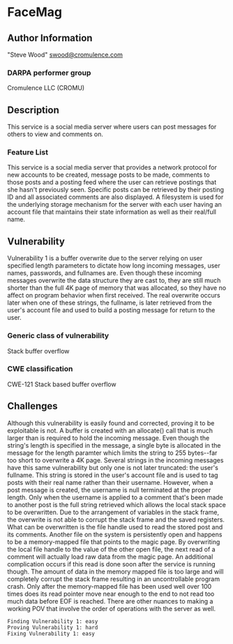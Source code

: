 # FaceMag

## Author Information

"Steve Wood" <swood@cromulence.com>

### DARPA performer group
Cromulence LLC (CROMU)

## Description

This service is a social media server where users can post messages for others to view and comments on.

### Feature List
This service is a social media server that provides a network protocol for new accounts to be created, message posts to be made, comments to those posts and a posting feed where the user can retrieve postings that she hasn't previously seen.  Specific posts can be retrieved by their posting ID and all associated comments are also displayed.  A filesystem is used for the underlying storage mechanism for the server with each user having an account file that maintains their state information as well as their real/full name.


## Vulnerability
Vulnerability 1 is a buffer overwrite due to the server relying on user specified length parameters to dictate how long incoming messages, user names, passwords, and fullnames are.  Even though these incoming messages overwrite the data structure they are cast to, they are still much shorter than the full 4K page of memory that was allocated, so they have no affect on program behavior when first received.  The real overwrite occurs later when one of these strings, the fullname, is later retrieved from the user's account file and used to build a posting message for return to the user.

### Generic class of vulnerability
Stack buffer overflow

### CWE classification
CWE-121 Stack based buffer overflow

## Challenges
Although this vulnerability is easily found and corrected, proving it to be exploitable is not.  A buffer is created with an allocate() call that is much larger than is required to hold the incoming message.  Even though the string's length is specified in the message, a single byte is allocated in the message for the length paramter which limits the string to 255 bytes--far too short to overwrite a 4K page.  Several strings in the incoming messages have this same vulnerability but only one is not later truncated:  the user's fullname.  This string is stored in the user's account file and is used to tag posts with their real name rather than their username.  However, when a post message is created, the username is null terminated at the proper length.  Only when the username is applied to a comment that's been made to another post is the full string retrieved which allows the local stack space to be overwritten.  Due to the arrangement of variables in the stack frame, the overwrite is not able to corrupt the stack frame and the saved registers.  What can be overwritten is the file handle used to read the stored post and its comments.  Another file on the system is persistently open and happens to be a memory-mapped file that points to the magic page.  By overwriting the local file handle to the value of the other open file, the next read of a comment will actually load raw data from the magic page.  An additional complication occurs if this read is done soon after the service is running though.  The amount of data in the memory mapped file is too large and will completely corrupt the stack frame resulting in an uncontrollable program crash.  Only after the memory-mapped file has been used well over 100 times does its read pointer move near enough to the end to not read too much data before EOF is reached.  There are other nuances to making a working POV that involve the order of operations with the server as well.

	Finding Vulnerability 1: easy
	Proving Vulnerability 1: hard
	Fixing Vulnerability 1: easy 


